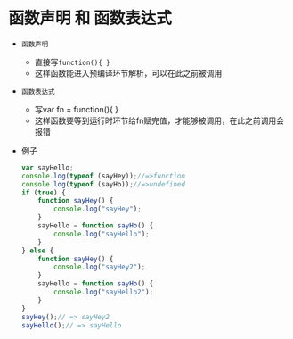 # 函数声明 和 函数表达式

- `函数声明`
    - 直接写`function(){ }`
    - 这样函数能进入预编译环节解析，可以在此之前被调用

- `函数表达式`
    - 写var fn = function(){ }
    - 这样函数要等到运行时环节给fn赋完值，才能够被调用，在此之前调用会报错

- 例子
    ```js
    var sayHello;
    console.log(typeof (sayHey));//=>function    
    console.log(typeof (sayHo));//=>undefined
    if (true) {
        function sayHey() {
            console.log("sayHey");
        }
        sayHello = function sayHo() {
            console.log("sayHello");
        }
    } else {
        function sayHey() {
            console.log("sayHey2");
        }
        sayHello = function sayHo() {
            console.log("sayHello2");
        }
    }    
    sayHey();// => sayHey2    
    sayHello();// => sayHello
    ```